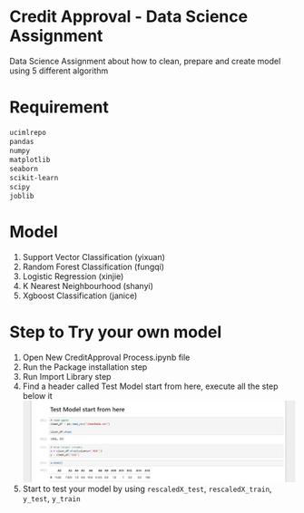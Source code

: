 # Credit Approval - Data Science Assignment
Data Science Assignment about how to clean, prepare and create model using 5 different algorithm

# Requirement 
``` 
ucimlrepo
pandas
numpy
matplotlib
seaborn
scikit-learn
scipy
joblib
```

# Model
1. Support Vector Classification (yixuan)
2. Random Forest Classification (fungqi)
3. Logistic Regression (xinjie)
4. K Nearest Neighbourhood (shanyi)
5. Xgboost Classification (janice)

# Step to Try your own model
1. Open New CreditApproval Process.ipynb file 
2. Run the Package installation step
3. Run Import Library step
4. Find a header called Test Model start from here, execute all the step below it 
![alt text](image.png)
5. Start to test your model by using <code>rescaledX_test</code>, <code>rescaledX_train</code>, <code>y_test</code>, <code>y_train</code>
